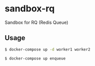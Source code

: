 # sandbox-rq

Sandbox for RQ (Redis Queue)

## Usage

```sh
$ docker-compose up -d worker1 worker2

$ docker-compose up enqueue
```
